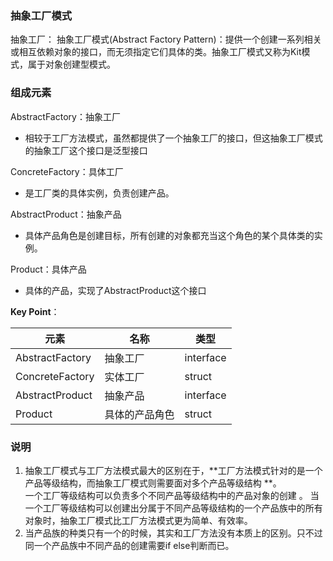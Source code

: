### 抽象工厂模式

抽象工厂： 抽象工厂模式(Abstract Factory Pattern)：提供一个创建一系列相关或相互依赖对象的接口，而无须指定它们具体的类。抽象工厂模式又称为Kit模式，属于对象创建型模式。

### 组成元素

AbstractFactory：抽象工厂

* 相较于工厂方法模式，虽然都提供了一个抽象工厂的接口，但这抽象工厂模式的抽象工厂这个接口是泛型接口

ConcreteFactory：具体工厂

* 是工厂类的具体实例，负责创建产品。

AbstractProduct：抽象产品

* 具体产品角色是创建目标，所有创建的对象都充当这个角色的某个具体类的实例。

Product：具体产品

* 具体的产品，实现了AbstractProduct这个接口

**Key Point**：

| 元素              | 名称      | 类型        |
|-----------------|---------|-----------|
| AbstractFactory | 抽象工厂    | interface |
| ConcreteFactory | 实体工厂    | struct    |
| AbstractProduct | 抽象产品    | interface |
| Product         | 具体的产品角色 | struct    |

### 说明

1. 抽象工厂模式与工厂方法模式最大的区别在于，**工厂方法模式针对的是一个产品等级结构，而抽象工厂模式则需要面对多个产品等级结构
   **。   
   一个工厂等级结构可以负责多个不同产品等级结构中的产品对象的创建 。
   当一个工厂等级结构可以创建出分属于不同产品等级结构的一个产品族中的所有对象时，抽象工厂模式比工厂方法模式更为简单、有效率。
2. 当产品族的种类只有一个的时候，其实和工厂方法没有本质上的区别。只不过同一个产品族中不同产品的创建需要if else判断而已。
   